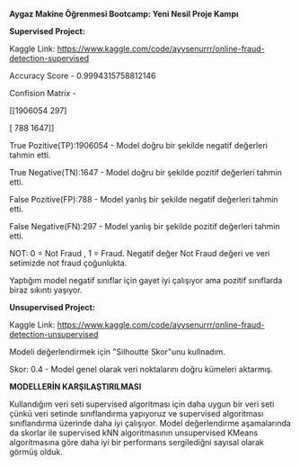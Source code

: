 **Aygaz Makine Öğrenmesi Bootcamp: Yeni Nesil Proje Kampı** 


**Supervised Project:**

Kaggle Link: https://www.kaggle.com/code/ayysenurrr/online-fraud-detection-supervised

Accuracy Score - 0.9994315758812146

Confision Matrix - 

[[1906054     297]
 
 [    788    1647]]

True Pozitive(TP):1906054 - Model doğru bir şekilde negatif değerleri tahmin etti.

True Negative(TN):1647 - Model doğru bir şekilde pozitif değerleri tahmin etti.

False Pozitive(FP):788 - Model yanlış bir şekilde negatif değerleri tahmin etti.

False Negative(FN):297 - Model yanlış bir şekilde pozitif değerleri tahmin etti.

NOT: 0 = Not Fraud , 1 = Fraud. Negatif değer Not Fraud değeri ve veri setimizde not fraud çoğunlukta.

Yaptığım model negatif sınıflar için gayet iyi çalışıyor ama pozitif sınıflarda biraz sıkıntı yaşıyor.


**Unsupervised Project:**

Kaggle Link: https://www.kaggle.com/code/ayysenurrr/online-fraud-detection-unsupervised

Modeli değerlendirmek için "Silhoutte Skor"unu kullnadım.

Skor: 0.4 - Model genel olarak veri noktalarını doğru kümeleri aktarmış.

**MODELLERİN KARŞILAŞTIRILMASI**

Kullandığım veri seti supervised algoritması için daha uygun bir veri seti çünkü veri setinde sınıflandırma yapıyoruz ve supervised algoritması sınıflandırma üzerinde daha iyi çalışıyor. Model değerlendirme aşamalarında da skorlar ile supervised kNN algoritmasının unsupervised KMeans algoritmasına göre daha iyi bir performans sergilediğni sayısal olarak görmüş olduk.
